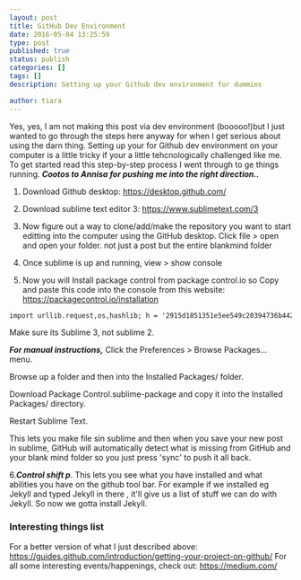 ```yaml
---
layout: post
title: GitHub Dev Environment
date: 2016-05-04 13:25:59
type: post
published: true
status: publish
categories: []
tags: []
description: Setting up your Github dev environment for dummies

author: tiara
---
```


Yes, yes, I am not making this post via dev environment (booooo!)but I just wanted to go through the steps here anyway for when I get serious about using the darn thing. 
Setting up your for Github dev environment on your computer is a little tricky if your a little tehcnologically challenged like me. To get started read this step-by-step process I went through to ge things running. ***Cootos to Annisa for pushing me into the right direction..***

1. Download Github desktop: https://desktop.github.com/

2. Download sublime text editor 3: https://www.sublimetext.com/3

3. Now figure out a way to clone/add/make the repository you want to start editting into the computer using the GitHub desktop. 
Click file > open and open your folder. not just a post but the entire blankmind folder

4. Once sublime is up and running, view > show console

5. Now you will Install package control from package control.io so Copy and paste this code into the console from this website: https://packagecontrol.io/installation

```html
import urllib.request,os,hashlib; h = '2915d1851351e5ee549c20394736b442' + '8bc59f460fa1548d1514676163dafc88'; pf = 'Package Control.sublime-package'; ipp = sublime.installed_packages_path(); urllib.request.install_opener( urllib.request.build_opener( urllib.request.ProxyHandler()) ); by = urllib.request.urlopen( 'http://packagecontrol.io/' + pf.replace(' ', '%20')).read(); dh = hashlib.sha256(by).hexdigest(); print('Error validating download (got %s instead of %s), please try manual install' % (dh, h)) if dh != h else open(os.path.join( ipp, pf), 'wb' ).write(by)
```
Make sure its Sublime 3, not sublime 2. 

***For manual instructions,***
Click the Preferences > Browse Packages… menu.

Browse up a folder and then into the Installed Packages/ folder.

Download Package Control.sublime-package and copy it into the Installed Packages/ directory.

Restart Sublime Text.

This lets you make file sin sublime and then when you save your new post in sublime, GitHub will automatically detect what is missing from GitHub and your blank mind folder so you just press 'sync' to push it all back. 

6.***Control shift p***. This lets you see what you have installed and what abilities you have on the github tool bar. For example if we installed eg Jekyll and typed Jekyll in there , it'll give us a list of stuff we can do with Jekyll. So now we gotta install Jekyll. 

### Interesting things list

For a better version of what I just described above: https://guides.github.com/introduction/getting-your-project-on-github/
For all some interesting events/happenings, check out: https://medium.com/ 
